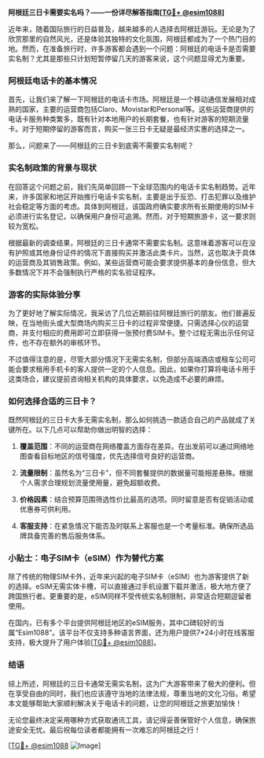**阿根廷三日卡需要实名吗？——一份详尽解答指南[[TG💪+ @esim1088](https://t.me/s/esim1088)]**

近年来，随着国际旅行的日益普及，越来越多的人选择去阿根廷游玩。无论是为了欣赏那里的自然风光，还是体验其独特的文化氛围，阿根廷都成为了一个热门目的地。然而，在准备旅行时，许多游客都会遇到一个问题：阿根廷的电话卡是否需要实名制？尤其是那些只计划短暂停留几天的游客来说，这个问题显得尤为重要。

### 阿根廷电话卡的基本情况

首先，让我们来了解一下阿根廷的电话卡市场。阿根廷是一个移动通信发展相对成熟的国家，主要的运营商包括Claro、Movistar和Personal等。这些运营商提供的电话卡服务种类繁多，既有针对本地用户的长期套餐，也有针对游客的短期流量卡。对于短期停留的游客而言，购买一张三日卡无疑是最经济实惠的选择之一。

那么，问题来了——阿根廷的三日卡到底需不需要实名制呢？

### 实名制政策的背景与现状

在回答这个问题之前，我们先简单回顾一下全球范围内的电话卡实名制趋势。近年来，许多国家和地区开始推行电话卡实名制，主要是出于反恐、打击犯罪以及维护社会稳定等方面的考虑。具体到阿根廷，该国政府确实要求所有长期使用的SIM卡必须进行实名登记，以确保用户身份可追溯。然而，对于短期旅游卡，这一要求则较为宽松。

根据最新的调查结果，阿根廷的三日卡通常不需要实名制。这意味着游客可以在没有护照或其他身份证件的情况下直接购买并激活此类卡片。当然，这也取决于具体的运营商及其销售政策。例如，某些运营商可能会要求提供基本的身份信息，但大多数情况下并不会强制执行严格的实名验证程序。

### 游客的实际体验分享

为了更好地了解实际情况，我采访了几位近期前往阿根廷旅行的朋友。他们普遍反映，在当地街头或大型商场内购买三日卡的过程非常便捷。只需选择心仪的运营商，并支付相应的费用即可立即获得一张预付费SIM卡。整个过程无需出示任何证件，也不存在额外的审核环节。

不过值得注意的是，尽管大部分情况下无需实名制，但部分高端酒店或租车公司可能会要求租用手机卡的客人提供一定的个人信息。因此，如果你打算将电话卡用于这类场合，建议提前咨询相关机构的具体要求，以免造成不必要的麻烦。

### 如何选择合适的三日卡？

既然阿根廷的三日卡大多无需实名制，那么如何挑选一款适合自己的产品就成了关键所在。以下几点可以帮助你做出明智的选择：

1. **覆盖范围**：不同的运营商在网络覆盖方面存在差异。在出发前可以通过网络地图查看目标地区的信号强度，优先选择信号良好的运营商。
   
2. **流量限制**：虽然名为“三日卡”，但不同套餐提供的数据量可能相差悬殊。根据个人需求合理规划流量使用量，避免超额收费。

3. **价格因素**：结合预算范围筛选性价比最高的选项。同时留意是否有促销活动或优惠券可供利用。

4. **客服支持**：在紧急情况下能否及时联系上客服也是一个考量标准。确保所选品牌具备完善的售后服务体系。

### 小贴士：电子SIM卡（eSIM）作为替代方案

除了传统的物理SIM卡外，近年来兴起的电子SIM卡（eSIM）也为游客提供了新的选择。eSIM无需实体卡槽，可以直接通过手机设置下载并激活，极大地方便了跨国旅行者。更重要的是，eSIM同样不受传统实名制限制，非常适合短期逗留者使用。

在国内，已有多个平台提供阿根廷地区的eSIM服务，其中口碑较好的当属“Esim1088”。该平台不仅支持多种语言界面，还为用户提供7*24小时在线客服支持，极大提升了用户体验[[TG💪+ @esim1088](https://t.me/s/esim1088)]。

### 结语

综上所述，阿根廷的三日卡通常无需实名制，这为广大游客带来了极大的便利。但在享受自由的同时，我们也应该遵守当地的法律法规，尊重当地的文化习俗。希望本文能够帮助大家顺利解决关于电话卡的问题，让您的阿根廷之旅更加愉快！

无论您最终决定采用哪种方式获取通讯工具，请记得妥善保管好个人信息，确保旅途安全无忧。最后祝每位读者都能拥有一次难忘的阿根廷之行！

[[TG💪+ @esim1088](https://t.me/s/esim1088) ![Image](https://i.postimg.cc/4NQfJmqS/Snipaste-2025-05-13-00-14-12.png)]